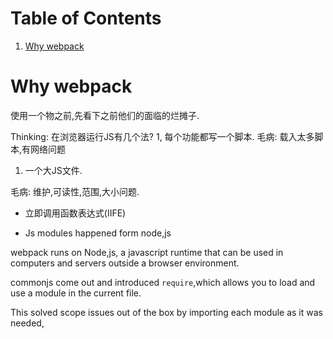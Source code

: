 
# Table of Contents

1.  [Why webpack](#org0547bf2)


<a id="org0547bf2"></a>

# Why webpack

使用一个物之前,先看下之前他们的面临的烂摊子.

Thinking: 在浏览器运行JS有几个法?
1, 每个功能都写一个脚本.
毛病: 载入太多脚本,有网络问题

1.  一个大JS文件.

毛病: 维护,可读性,范围,大小问题.

-   立即调用函数表达式(IIFE)

-   Js modules happened form node,js

webpack runs on Node,js, a javascript runtime that can be used in computers and servers outside a browser environment.

commonjs come out and introduced `require`,which allows you to load and use a module in the current file.

This solved scope issues out of the box by importing each module as it was needed,

